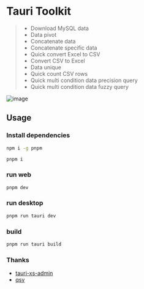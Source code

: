 # Tauri Toolkit
> * Download MySQL data
> * Data pivot
> * Concatenate data
> * Concatenate specific data
> * Quick convert Excel to CSV
> * Convert CSV to Excel
> * Data unique
> * Quick count CSV rows
> * Quick multi condition data precision query
> * Quick multi condition data fuzzy query

![image](https://github.com/tansen87/tauri-toolkit/assets/98570790/bb98f299-da9b-4616-9ef5-28765997bf49)

## Usage
### Install dependencies
```bash
npm i -g pnpm
```
```bash
pnpm i
```
### run web
```bash
pnpm dev
```
### run desktop
```bash
pnpm run tauri dev
```
### build
```bash
pnpm run tauri build
```
### Thanks
* [tauri-xs-admin](https://github.com/jsxiaosi/tauri-xs-admin)
* [qsv]([https://github.com/jsxiaosi/tauri-xs-admin](https://github.com/jqnatividad/qsv)https://github.com/jqnatividad/qsv)

